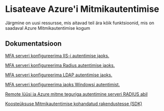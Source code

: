 <properties 
    pageTitle="Azure'i Mitmikautentimise - Lisateave"
    description="See on Azure mitmekordne autentimise lehele, mille leiate Azure'i Mitmikautentimise jaoks lisasisu linke.  Siit leiate täiendavaid teemade kohta Mitmikautentimise."
    services="multi-factor-authentication"
    documentationCenter=""
    authors="kgremban"
    manager="femila"
    editor="curtland"/>

<tags
    ms.service="multi-factor-authentication"
    ms.workload="identity"
    ms.tgt_pltfrm="na"
    ms.devlang="na"
    ms.topic="article"
    ms.date="08/04/2016"
    ms.author="kgremban"/>

# <a name="learn-more-about-azure-multi-factor-authentication"></a>Lisateave Azure'i Mitmikautentimise


Järgmine on uusi ressursse, mis aitavad teil ära kõik funktsioonid, mis on saadaval Azure Mitmikautentimise kogum

## <a name="documentation"></a>Dokumentatsioon

[MFA serveri konfigureerima IIS-i autentimise jaoks.](https://msdn.microsoft.com/library/azure/dn394291.aspx)

[MFA serveri konfigureerima Radius autentimise jaoks.](https://msdn.microsoft.com/library/azure/dn394299.aspx)

[MFA serveri konfigureerima LDAP autentimise jaoks.](https://msdn.microsoft.com/library/azure/dn394286.aspx)

[MFA serveri konfigureerima jaoks Windowsi autentimist.](https://msdn.microsoft.com/library/azure/dn394278.aspx)

[Remote lüüsi ja Azure mitme teguriga autentimine serveri RADIUS abil](https://msdn.microsoft.com/library/azure/dn394287.aspx)

[Koosteüksuse Mitmikautentimise kohandatud rakendustesse (SDK)](https://msdn.microsoft.com/library/azure/dn249464.aspx)
